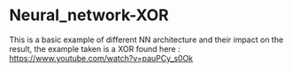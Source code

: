# Neural_network-XOR

This is a basic example of different NN architecture and their impact on the result, the example taken is a XOR found here : https://www.youtube.com/watch?v=pauPCy_s0Ok
